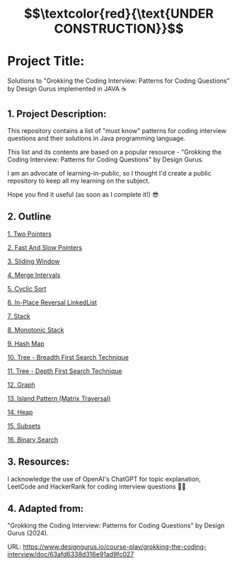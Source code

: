 # $$\textcolor{red}{\text{UNDER CONSTRUCTION}}$$

# Project Title:

Solutions to "Grokking the Coding Interview: Patterns for Coding Questions" by Design Gurus implemented in JAVA ☕️


## 1. Project Description:

This repository contains a list of "must know" patterns for coding interview questions and their solutions in Java programming language. 

This list and its contents are based on a popular resource - "Grokking the Coding Interview: Patterns for Coding Questions" by Design Gurus.

I am an advocate of learning-in-public, so I thought I'd create a public repository to keep all my learning on the subject.

Hope you find it useful (as soon as I complete it!) 😎 


## 2. Outline

[1. Two Pointers ](src/Two_Pointers)

[2. Fast And Slow Pointers ](src/Fast_And_Slow_Pointers)

[3. Sliding Window ](src/Sliding_Window)

[4. Merge Intervals ](src/Merge_Intervals)

[5. Cyclic Sort ](src/Cyclic_Sort)

[6. In-Place Reversal LinkedList ](src/In_Place_Reversal_LinkedList)

[7. Stack ](src/Stack)

[8. Monotonic Stack ](src/Monotonic_Stack)

[9. Hash Map ](src/HashMap_HashTable)

[10. Tree - Breadth First Search Technique ](src/Tree_Breadth_First_Search)

[11. Tree - Depth First Search Technique ](src/Tree_Depth_First_Search)

[12. Graph ](src/Graph)

[13. Island Pattern (Matrix Traversal) ](src/Island_Matrix_Traversal)

[14. Heap ](src/Heap)

[15. Subsets ](src/Subsets)

[16. Binary Search ](src/Binary_Search)


## 3. Resources:

I acknowledge the use of OpenAI's ChatGPT for topic explanation, LeetCode and HackerRank for coding interview questions 👨‍💻

## 4. Adapted from: 

"Grokking the Coding Interview: Patterns for Coding Questions" by Design Gurus (2024).

URL: https://www.designgurus.io/course-play/grokking-the-coding-interview/doc/63afd6338d316e91ad9fc027


